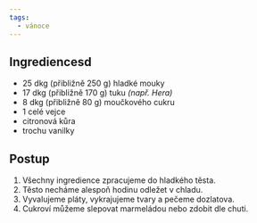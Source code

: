 ```yaml
---
tags:
  - vánoce
---
```


## Ingrediencesd
- 25 dkg (přibližně 250 g) hladké mouky
- 17 dkg (přibližně 170 g) tuku *(např. Hera)*
- 8 dkg (přibližně 80 g) moučkového cukru
- 1 celé vejce
- citronová kůra
- trochu vanilky

## Postup
1. Všechny ingredience zpracujeme do hladkého těsta.
2. Těsto necháme alespoň hodinu odležet v chladu.
3. Vyvalujeme pláty, vykrajujeme tvary a pečeme dozlatova.
4. Cukroví můžeme slepovat marmeládou nebo zdobit dle chuti.
